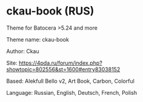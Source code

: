 # ckau-book (RUS)
Theme for Batocera >5.24 and more

Theme name:     ckau-book

Author:         Ckau

Site: https://4pda.ru/forum/index.php?showtopic=802556&st=1600#entry83038152

Based:      Alekfull Bello v2, Art Book, Carbon, Colorful

Language: Russian, English, Deutsch, French, Polish
